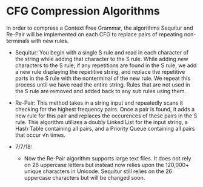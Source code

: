 # CFG Compression Algorithms
In order to compress a Context Free Grammar, the algorithms Sequitur and Re-Pair will be implemented on each CFG to replace pairs of repeating non-terminals with new rules.

- Sequitur: You begin with a single S rule and read in each character of the string while adding that character to the S rule. While adding new characters to the S rule, if any repetitions are found in the S rule, we add a new rule displaying the repetitive string, and replace the repetitive parts in the S rule with the nonterminal of the new rule. We repeat this process until we have read the entire string. Rules that are not used in the S rule are removed and added back to any sub rules using them.

- Re-Pair: This method takes in a string input and repeatedly scans it checking for the highest frequency pairs. Once a pair is found, it adds a new rule for this pair and replaces the occurences of these pairs in the S rule. This algorithm utilizes a doubly Linked List for the input string, a Hash Table containing all pairs, and a Priority Queue containing all pairs that occur √n times.

- 7/7/18:
    - Now the Re-Pair algorithm supports large text files. It does not rely on 26 uppercase letters but instead now relies upon the 120,000+ unique characters in Unicode. Sequitur still relies on the 26 uppercase characters but will be changed soon.

